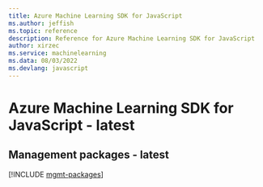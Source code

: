 ```yaml
---
title: Azure Machine Learning SDK for JavaScript
ms.author: jeffish
ms.topic: reference
description: Reference for Azure Machine Learning SDK for JavaScript
author: xirzec
ms.service: machinelearning
ms.data: 08/03/2022
ms.devlang: javascript
---
```

# Azure Machine Learning SDK for JavaScript - latest

## Management packages - latest
[!INCLUDE [mgmt-packages](machine-learning-mgmt-index.md)]